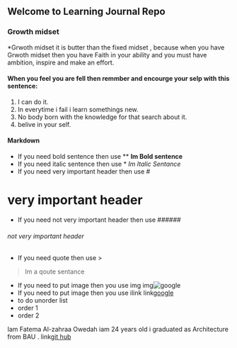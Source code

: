 ## Welcome to Learning Journal Repo
### Growth midset
*Grwoth midset it is butter than the fixed midset , because when you have Grwoth midset then you have Faith in your ability and you must have ambition, inspire and make an effort. 
#### When you feel you are fell then remmber and encourge your selp with this sentence:
1. I can do it.
2. In everytime i fail i learn somethings new.
3. No body born with the knowledge for that search about it.
4. belive in your self.


#### Markdown
* If you need bold sentence then use **
**Im Bold sentence**
* If you need italic sentence then use *
*Im Italic Sentance*
* If you need very important header then use #
# very important header
* If you need not very important header then use ######
###### not very important header
* If you need quote then use > 
> Im a qoute sentance
* If you need to put image then you use img![]()
img![google](https://upload.wikimedia.org/wikipedia/commons/thumb/a/a5/Google_Chrome_icon_%28September_2014%29.svg/768px-Google_Chrome_icon_%28September_2014%29.svg.png)
* If you need to put image then you use ilink[]()
link[google](https://www.google.com/)
* to do unorder list 
* order 1
* order 2


Iam Fatema Al-zahraa Owedah iam 24 years old  i graduated as Architecture from BAU .
link[git hub](https://github.com/fatemaowedah)

